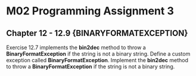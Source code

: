 # M02 Programming Assignment 3
## Chapter 12 - 12.9 {BINARYFORMATEXCEPTION}

Exercise 12.7 implements the **bin2dec** method to throw a **BinaryFormatException** if the string is not a binary string. Define a custom exception called **BinaryFormatException**. Implement the **bin2dec** method to throw a **BinaryFormatException** if the string is not a binary string.